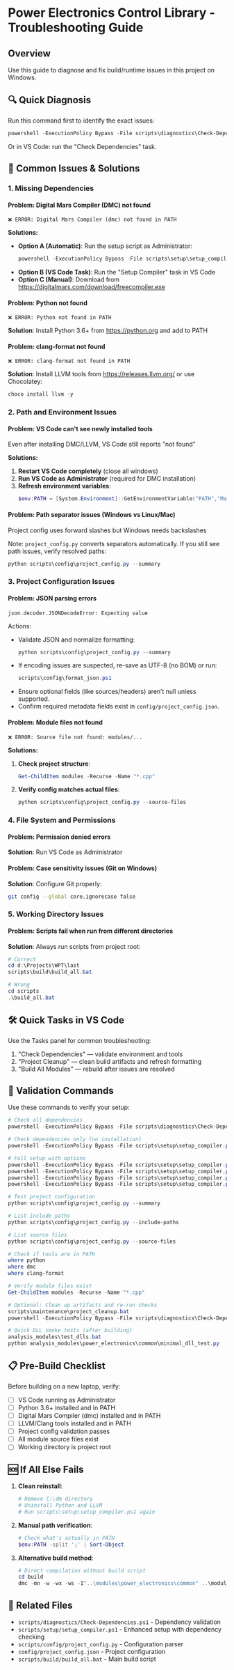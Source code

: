 # Power Electronics Control Library - Troubleshooting Guide

## Overview

Use this guide to diagnose and fix build/runtime issues in this project on Windows.

## **🔍 Quick Diagnosis**

Run this command first to identify the exact issues:
```powershell
powershell -ExecutionPolicy Bypass -File scripts\diagnostics\Check-Dependencies.ps1
```
Or in VS Code: run the "Check Dependencies" task.

## **🚨 Common Issues & Solutions**

### **1. Missing Dependencies**

#### **Problem**: Digital Mars Compiler (DMC) not found
```
❌ ERROR: Digital Mars Compiler (dmc) not found in PATH
```

**Solutions:**
- **Option A (Automatic)**: Run the setup script as Administrator:
   ```powershell
   powershell -ExecutionPolicy Bypass -File scripts\setup\setup_compiler.ps1
   ```
- **Option B (VS Code Task)**: Run the "Setup Compiler" task in VS Code
- **Option C (Manual)**: Download from https://digitalmars.com/download/freecompiler.exe

#### **Problem**: Python not found
```
❌ ERROR: Python not found in PATH
```

**Solution**: Install Python 3.6+ from https://python.org and add to PATH

#### **Problem**: clang-format not found
```
❌ ERROR: clang-format not found in PATH
```

**Solution**: Install LLVM tools from https://releases.llvm.org/ or use Chocolatey:
```powershell
choco install llvm -y
```

### **2. Path and Environment Issues**

#### **Problem**: VS Code can't see newly installed tools
Even after installing DMC/LLVM, VS Code still reports "not found"

**Solutions:**
1. **Restart VS Code completely** (close all windows)
2. **Run VS Code as Administrator** (required for DMC installation)
3. **Refresh environment variables**:
   ```powershell
   $env:PATH = [System.Environment]::GetEnvironmentVariable("PATH","Machine") + ";" + [System.Environment]::GetEnvironmentVariable("PATH","User")
   ```

#### **Problem**: Path separator issues (Windows vs Linux/Mac)
Project config uses forward slashes but Windows needs backslashes

Note: `project_config.py` converts separators automatically. If you still see path issues, verify resolved paths:
```powershell
python scripts\config\project_config.py --summary
```

### **3. Project Configuration Issues**

#### **Problem**: JSON parsing errors
```
json.decoder.JSONDecodeError: Expecting value
```

Actions:
- Validate JSON and normalize formatting:
   ```powershell
   python scripts\config\project_config.py --summary
   ```
- If encoding issues are suspected, re-save as UTF-8 (no BOM) or run:
   ```powershell
   scripts\config\format_json.ps1
   ```
- Ensure optional fields (like sources/headers) aren’t null unless supported.
- Confirm required metadata fields exist in `config/project_config.json`.

#### **Problem**: Module files not found
```
❌ ERROR: Source file not found: modules/...
```

**Solutions:**
1. **Check project structure**:
   ```powershell
   Get-ChildItem modules -Recurse -Name "*.cpp"
   ```
2. **Verify config matches actual files**:
   ```powershell
   python scripts\config\project_config.py --source-files
   ```

### **4. File System and Permissions**

#### **Problem**: Permission denied errors
**Solution**: Run VS Code as Administrator

#### **Problem**: Case sensitivity issues (Git on Windows)
**Solution**: Configure Git properly:
```bash
git config --global core.ignorecase false
```

### **5. Working Directory Issues**

#### **Problem**: Scripts fail when run from different directories
**Solution**: Always run scripts from project root:
```powershell
# Correct
cd d:\Projects\WPT\last
scripts\build\build_all.bat

# Wrong
cd scripts
.\build_all.bat
```

## **🛠️ Quick Tasks in VS Code**
Use the Tasks panel for common troubleshooting:
1. "Check Dependencies" — validate environment and tools
2. "Project Cleanup" — clean build artifacts and refresh formatting
3. "Build All Modules" — rebuild after issues are resolved

## **🔧 Validation Commands**

Use these commands to verify your setup:

```powershell
# Check all dependencies
powershell -ExecutionPolicy Bypass -File scripts\diagnostics\Check-Dependencies.ps1

# Check dependencies only (no installation)
powershell -ExecutionPolicy Bypass -File scripts\setup\setup_compiler.ps1 -CheckOnly

# Full setup with options
powershell -ExecutionPolicy Bypass -File scripts\setup\setup_compiler.ps1           # Full setup
powershell -ExecutionPolicy Bypass -File scripts\setup\setup_compiler.ps1 -Force    # Force reinstall
powershell -ExecutionPolicy Bypass -File scripts\setup\setup_compiler.ps1 -SkipDMC  # Skip DMC installation
powershell -ExecutionPolicy Bypass -File scripts\setup\setup_compiler.ps1 -SkipLLVM # Skip LLVM installation

# Test project configuration
python scripts\config\project_config.py --summary

# List include paths
python scripts\config\project_config.py --include-paths

# List source files
python scripts\config\project_config.py --source-files

# Check if tools are in PATH
where python
where dmc
where clang-format

# Verify module files exist
Get-ChildItem modules -Recurse -Name "*.cpp"

# Optional: Clean up artifacts and re-run checks
scripts\maintenance\project_cleanup.bat
powershell -ExecutionPolicy Bypass -File scripts\diagnostics\Check-Dependencies.ps1

# Quick DLL smoke tests (after building)
analysis_modules\test_dlls.bat
python analysis_modules\power_electronics\common\minimal_dll_test.py
```

## **📋 Pre-Build Checklist**

Before building on a new laptop, verify:

- [ ] VS Code running as Administrator
- [ ] Python 3.6+ installed and in PATH
- [ ] Digital Mars Compiler (dmc) installed and in PATH  
- [ ] LLVM/Clang tools installed and in PATH
- [ ] Project config validation passes
- [ ] All module source files exist
- [ ] Working directory is project root

## **🆘 If All Else Fails**

1. **Clean reinstall**:
   ```powershell
   # Remove C:\dm directory
   # Uninstall Python and LLVM
   # Run scripts\setup\setup_compiler.ps1 again
   ```

2. **Manual path verification**:
   ```powershell
   # Check what's actually in PATH
   $env:PATH -split ';' | Sort-Object
   ```

3. **Alternative build method**:
   ```powershell
   # Direct compilation without build script
   cd build
   dmc -mn -w -wx -ws -I"..\modules\power_electronics\common" ..\modules\qspice_modules\ctrl\ctrl.cpp
   ```

 

## **🔗 Related Files**

- `scripts/diagnostics/Check-Dependencies.ps1` - Dependency validation
- `scripts/setup/setup_compiler.ps1` - Enhanced setup with dependency checking  
- `scripts/config/project_config.py` - Configuration parser  
- `config/project_config.json` - Project configuration
- `scripts/build/build_all.bat` - Main build script
